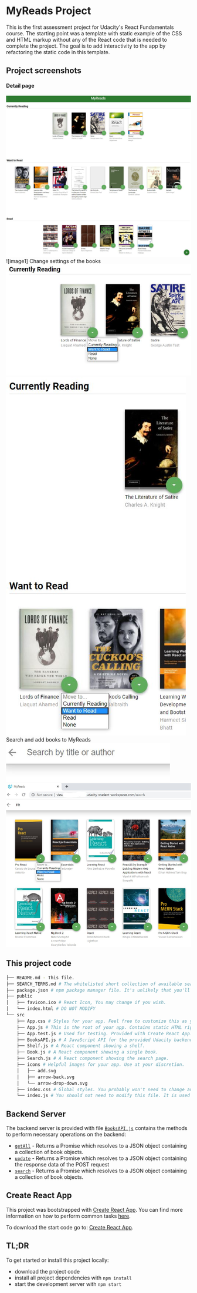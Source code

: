 # MyReads Project

This is the first assessment project for Udacity's React Fundamentals course. The starting point was a template with static example of the CSS and HTML markup without any of the React code that is needed to complete the project. The goal is to add interactivity to the app by refactoring the static code in this template.


## Project screenshots
#### Detail page 
![image1](./assets/myRead1.jpg "Project home")![image1]
Change settings of the books
![image2](./assets/myRead2.jpg "Book change type") 
![image3](./assets/myRead3.jpg "Book change type") 
Search and add books to MyReads
![image4](./assets/myRead4.jpg "Search page") 
![image5](./assets/myRead5.jpg "Search page") 

## This project code
```bash
├── README.md - This file.
├── SEARCH_TERMS.md # The whitelisted short collection of available search terms for you to use with your app.
├── package.json # npm package manager file. It's unlikely that you'll need to modify this.
├── public
│   ├── favicon.ico # React Icon, You may change if you wish.
│   └── index.html # DO NOT MODIFY
└── src
    ├── App.css # Styles for your app. Feel free to customize this as you desire.
    ├── App.js # This is the root of your app. Contains static HTML right now.
    ├── App.test.js # Used for testing. Provided with Create React App. Testing is encouraged, but not required.
    ├── BooksAPI.js # A JavaScript API for the provided Udacity backend. Instructions for the methods are below.
    ├── Shelf.js # A React component showing a shelf.
    ├── Book.js # A React component showing a single book.
    ├── Search.js # A React component showing the search page.
    ├── icons # Helpful images for your app. Use at your discretion.
    │   ├── add.svg
    │   ├── arrow-back.svg
    │   └── arrow-drop-down.svg
    ├── index.css # Global styles. You probably won't need to change anything here.
    └── index.js # You should not need to modify this file. It is used for DOM rendering only.
```

## Backend Server

The backend server is provided with file [`BooksAPI.js`](src/BooksAPI.js) contains the methods to perform necessary operations on the backend:

* [`getAll`](#getall) -  Returns a Promise which resolves to a JSON object containing a collection of book objects.
* [`update`](#update) -  Returns a Promise which resolves to a JSON object containing the response data of the POST request
* [`search`](#search) -  Returns a Promise which resolves to a JSON object containing a collection of book objects.


## Create React App

This project was bootstrapped with [Create React App](https://github.com/facebookincubator/create-react-app). You can find more information on how to perform common tasks [here](https://github.com/facebookincubator/create-react-app/blob/master/packages/react-scripts/template/README.md).

To download the start code go to: [Create React App](https://github.com/facebookincubator/create-react-app).

## TL;DR

To get started or install this project locally:


* download the project code 
* install all project dependencies with `npm install`
* start the development server with `npm start`
